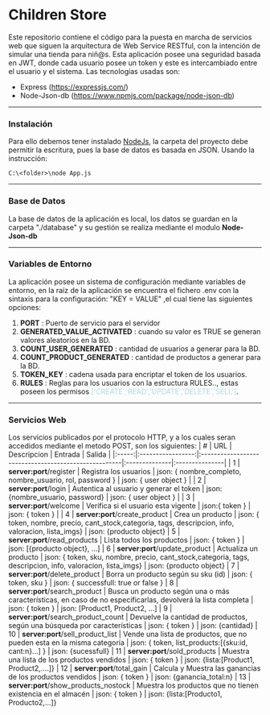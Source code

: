 # Children Store
Este repositorio contiene el código para la puesta en marcha de servicios web que siguen la arquitectura de Web Service RESTful, con la intención de simular una tienda para niñ@s. Esta aplicación posee una seguridad basada en JWT, donde cada usuario posee un token y este es intercambiado entre el usuario y el sistema. Las tecnologías usadas son:
* Express (https://expressjs.com/)
* Node-Json-db (https://www.npmjs.com/package/node-json-db)
---
### Instalación

Para ello debemos tener instalado [NodeJs](https://nodejs.org/en), la carpeta del proyecto debe permitir 
la escritura, pues la base de datos es basada en JSON. Usando la instrucción:

    C:\<folder>\node App.js 
---
### Base de Datos
La base de datos de la aplicación es local, los datos se guardan en la carpeta "./database" y su gestión se realiza mediante el modulo <b>Node-Json-db</b>

---
### Variables de Entorno

La aplicación posee un sistema de configuración mediante variables de entorno, en la raíz de la aplicación
se encuentra el fichero .env con la sintaxis para la configuración: "KEY = VALUE" ,el cual tiene las siguientes opciones:

1. <span style="font-weight:bold">PORT</span> : Puerto de servicio para el servidor 
2. <span style="font-weight:bold">GENERATED_VALUE_ACTIVATED</span> : cuando su valor es TRUE se generan valores aleatorios en la BD.
3. <span style="font-weight:bold">COUNT_USER_GENERATED</span> : cantidad de usuarios a generar para la BD.
4. <span style="font-weight:bold">COUNT_PRODUCT_GENERATED</span> : cantidad de productos a generar para la BD.
5. <span style="font-weight:bold">TOKEN_KEY</span> : cadena usada para encriptar el token de los usuarios.
6. <span style="font-weight:bold">RULES</span> : Reglas para los usuarios con la estructura RULES.<ROL>.<ELEMENTO>, estas poseen los permisos <span style="color:lightblue">['CREATE','READ','UPDATE','DELETE','SELL']</span>.
---
### Servicios Web

Los servicios publicados por el protocolo HTTP, y a los cuales seran accedidos mediante el metodo POST, son los siguientes:
|   #   | URL               | Descripcion                                          |  Entrada      |  Salida        |
|:-----:|:-----------------:|:-----------------------------------------------------|:--------------|:---------------|
| 1     | <b>server:port</b>/register         | Registra los usuarios   | json: { nombre_completo, nombre_usuario, rol, password }  |   json: { user object }  |
| 2     | <b>server:port</b>/login            | Autentica al usuario y generar el token      | json: {nombre_usuario, password} | json: { user object } |
   | 3     | <b>server:port</b>/welcome          | Verifica si el usuario esta vigente    | json:{ token } | json: { token } |
   | 4     | <b>server:port</b>/create_product   | Crea un producto    |  json: { token, nombre, precio, cant_stock,categoria, tags, descripcion, info, valoracion, lista_imgs} | json: {producto object}
   | 5     | <b>server:port</b>/read_products   |  Lista todos los productos    |  json: { token } | json: [{producto object}, ...] 
| 6    | <b>server:port</b>/update_product   | Actualiza un producto    |  json: { token, sku, nombre, precio, cant_stock,categoria, tags, descripcion, info, valoracion, lista_imgs} | json: {producto object}
| 7     | <b>server:port</b>/delete_product   |  Borra un producto según su sku (id)    |  json: { token, sku } | json: { successfull: true or false }
| 8    | <b>server:port</b>/search_product   |  Busca un producto según una o más características, en caso de no especificarlas, devolverá la lista completa    |  json: { token } | json: [Product1, Product2, ...]
| 9    | <b>server:port</b>/search_product_count   | Devuelve la cantidad de productos, según una búsqueda por características    |  json: { token } | json: {cantidad}
| 10    | <b>server:port</b>/sell_product_list   | Vende una lista de productos, que no pueden esta en la misma categoría    |  json: { token, list_products:[{sku:id, cant:n}...] } | json: {sucessfull}
| 11    | <b>server:port</b>/sold_products   | Muestra una lista de los productos vendidos   |  json: { token } | json: {lista:[Product1, Product2,....]}
| 12    | <b>server:port</b>/total_gain   | Calcula y Muestra las ganancias de los productos vendidos   |  json: { token } | json: {ganancia_total:n}
| 13    | <b>server:port</b>/show_products_nostock   | Muestra los productos que no tienen existencia en el almacén   |  json: { token } | json: {lista:[Producto1, Producto2,...]}
   
   
   
     
   

